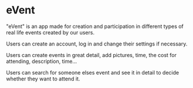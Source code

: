 # eVent

"eVent" is an app made for creation and participation in different types of real life events created by our users.

Users can create an account, log in and change their settings if necessary.

Users can create events in great detail, add pictures, time, the cost for attending, description, time...

Users can search for someone elses event and see it in detail to decide whether they want to attend it.
